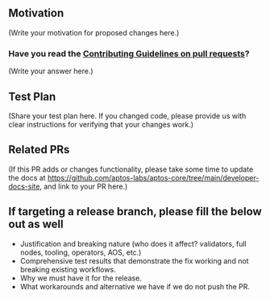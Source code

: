 <!--
Thank you for sending a PR. We appreciate you spending time to help improve the Aptos Core project.

The project is undergoing daily changes. Pull Requests will be reviewed and responded to as time permits.
-->

## Motivation

(Write your motivation for proposed changes here.)

### Have you read the [Contributing Guidelines on pull requests](https://github.com/aptos-labs/aptos-core/blob/main/CONTRIBUTING.md#pull-requests)?

(Write your answer here.)

## Test Plan

(Share your test plan here. If you changed code, please provide us with clear instructions for verifying that your changes work.)

## Related PRs

(If this PR adds or changes functionality, please take some time to update the docs at https://github.com/aptos-labs/aptos-core/tree/main/developer-docs-site, and link to your PR here.)

## If targeting a release branch, please fill the below out as well

 * Justification and breaking nature (who does it affect? validators, full nodes, tooling, operators, AOS, etc.)
 * Comprehensive test results that demonstrate the fix working and not breaking existing workflows.
 * Why we must have it for the release.
 * What workarounds and alternative we have if we do not push the PR.
